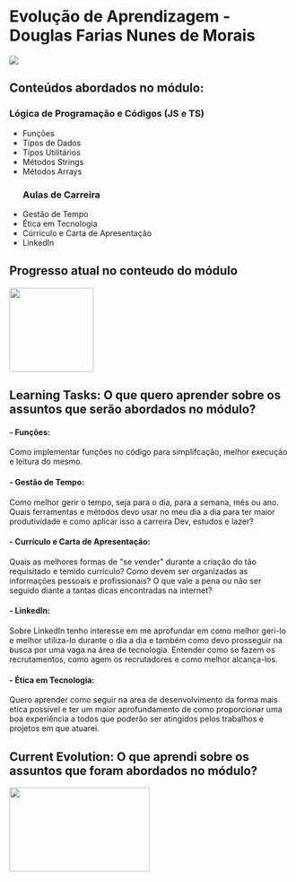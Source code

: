# Evolução de Aprendizagem - Douglas Farias Nunes de Morais

![](https://camo.githubusercontent.com/ae00021ed8488fa363df12ba3d37abf7b93e43652c67ad33edfc071bb029e17c/68747470733a2f2f692e696d6775722e636f6d2f78473734744f682e706e67)

## Conteúdos abordados no módulo:
### Lógica de Programação e Códigos (JS e TS)
- Funções
- Tipos de Dados
- Tipos Utilitários
- Métodos Strings
- Métodos Arrays
  ### Aulas de Carreira
- Gestão de Tempo
- Ética em Tecnologia
- Cúrriculo e Carta de Apresentação
- LinkedIn



## Progresso atual no conteudo do módulo
<img src="https://static.vecteezy.com/system/resources/previews/011/844/477/original/pixel-illustration-loading-icon-progress-bar-free-vector.jpg" width="150" height="150">


## Learning Tasks: O que quero aprender sobre os assuntos que serão abordados no módulo?
#### - Funções:
  Como implementar funções no código para simplifcação, melhor execução e leitura do mesmo.
#### - Gestão de Tempo:
  Como melhor gerir o tempo, seja para o dia, para a semana, mês ou ano. Quais ferramentas e métodos devo usar no meu dia a dia para ter maior produtividade e como aplicar isso a carreira Dev, estudos e lazer?
#### - Currículo e Carta de Apresentação:
  Quais as melhores formas de "se vender" durante a criação do tão requisitado e temido currículo? Como devem ser organizadas as informações pessoais e profissionais? O que vale a pena ou não ser seguido diante a tantas dicas encontradas na internet?
#### - LinkedIn:
  Sobre LinkedIn tenho interesse em me aprofundar em como melhor geri-lo e melhor utiliza-lo durante o dia a dia e também como devo prosseguir na busca por uma vaga na área de tecnologia. Entender como se fazem os recrutamentos, como agem os recrutadores e como melhor alcança-los.
#### - Ética em Tecnologia:
  Quero aprender como seguir na area de desenvolvimento da forma mais etica possível e ter um maior aprofundamento de como proporcionar uma boa experiência a todos que poderão ser atingidos pelos trabalhos e projetos em que atuarei.

    


## Current Evolution: O que aprendi sobre os assuntos que foram abordados no módulo?
<img src="https://1.bp.blogspot.com/_0dfdRxeP5M0/TUmoK5sNaCI/AAAAAAAAACk/TbQ3fEG9g8g/s1600/evolution.jpg" width="250" height="150">
